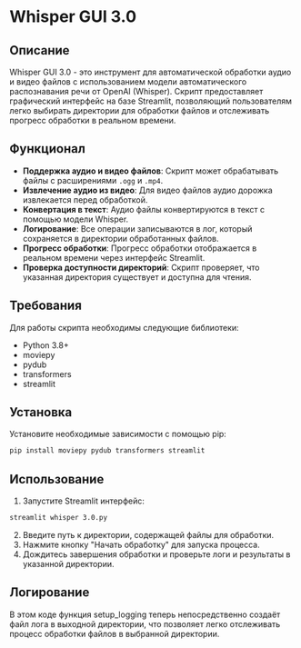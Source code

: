 
# Whisper GUI 3.0

## Описание

Whisper GUI 3.0 - это инструмент для автоматической обработки аудио и видео файлов с использованием модели автоматического распознавания речи от OpenAI (Whisper). Скрипт предоставляет графический интерфейс на базе Streamlit, позволяющий пользователям легко выбирать директории для обработки файлов и отслеживать прогресс обработки в реальном времени.

## Функционал

- **Поддержка аудио и видео файлов**: Скрипт может обрабатывать файлы с расширениями `.ogg` и `.mp4`.
- **Извлечение аудио из видео**: Для видео файлов аудио дорожка извлекается перед обработкой.
- **Конвертация в текст**: Аудио файлы конвертируются в текст с помощью модели Whisper.
- **Логирование**: Все операции записываются в лог, который сохраняется в директории обработанных файлов.
- **Прогресс обработки**: Прогресс обработки отображается в реальном времени через интерфейс Streamlit.
- **Проверка доступности директорий**: Скрипт проверяет, что указанная директория существует и доступна для чтения.

## Требования

Для работы скрипта необходимы следующие библиотеки:
- Python 3.8+
- moviepy
- pydub
- transformers
- streamlit

## Установка

Установите необходимые зависимости с помощью pip:

```bash
pip install moviepy pydub transformers streamlit
```

## Использование

1. Запустите Streamlit интерфейс:

```bash
streamlit whisper 3.0.py
```

2. Введите путь к директории, содержащей файлы для обработки.
3. Нажмите кнопку "Начать обработку" для запуска процесса.
4. Дождитесь завершения обработки и проверьте логи и результаты в указанной директории.

## Логирование 

В этом коде функция setup_logging теперь непосредственно создаёт файл лога в выходной директории, что позволяет легко отслеживать процесс обработки файлов в выбранной директории.


